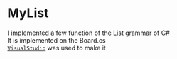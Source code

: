 # MyList
I implemented a few function of the List grammar of C#  
It is implemented on the Board.cs  
[`VisualStudio`](visualstudio.microsoft.com) was used to make it
